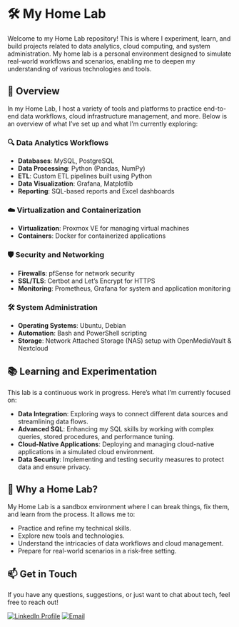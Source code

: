 # 🛠️ My Home Lab

Welcome to my Home Lab repository! This is where I experiment, learn, and build projects related to data analytics, cloud computing, and system administration. My home lab is a personal environment designed to simulate real-world workflows and scenarios, enabling me to deepen my understanding of various technologies and tools.

## 🚀 Overview

In my Home Lab, I host a variety of tools and platforms to practice end-to-end data workflows, cloud infrastructure management, and more. Below is an overview of what I’ve set up and what I’m currently exploring:

### 🔍 Data Analytics Workflows
- **Databases**: MySQL, PostgreSQL
- **Data Processing**: Python (Pandas, NumPy)
- **ETL**: Custom ETL pipelines built using Python
- **Data Visualization**: Grafana, Matplotlib
- **Reporting**: SQL-based reports and Excel dashboards

### ☁️ Virtualization and Containerization
- **Virtualization**: Proxmox VE for managing virtual machines
- **Containers**: Docker for containerized applications

### 🛡️ Security and Networking
- **Firewalls**: pfSense for network security
- **SSL/TLS**: Certbot and Let’s Encrypt for HTTPS
- **Monitoring**: Prometheus, Grafana for system and application monitoring

### 🛠️ System Administration
- **Operating Systems**: Ubuntu, Debian
- **Automation**: Bash and PowerShell scripting
- **Storage**: Network Attached Storage (NAS) setup with OpenMediaVault & Nextcloud

## 📚 Learning and Experimentation

This lab is a continuous work in progress. Here’s what I’m currently focused on:
- **Data Integration**: Exploring ways to connect different data sources and streamlining data flows.
- **Advanced SQL**: Enhancing my SQL skills by working with complex queries, stored procedures, and performance tuning.
- **Cloud-Native Applications**: Deploying and managing cloud-native applications in a simulated cloud environment.
- **Data Security**: Implementing and testing security measures to protect data and ensure privacy.

## 🧠 Why a Home Lab?

My Home Lab is a sandbox environment where I can break things, fix them, and learn from the process. It allows me to:
- Practice and refine my technical skills.
- Explore new tools and technologies.
- Understand the intricacies of data workflows and cloud management.
- Prepare for real-world scenarios in a risk-free setting.

<!--
## 🔧 Projects and Examples

Here are some of the key projects and configurations I’ve built in my Home Lab:

- **[ETL Pipeline with Python and SQL](link-to-project)**
- **[Proxmox VE Virtual Machine Setup](link-to-project)**
- **[Grafana Dashboard for System Monitoring](link-to-project)**
<hr>
Feel free to explore my repos and see how I’m using my Home Lab to grow as a data analyst and system administrator.
-->

## 📫 Get in Touch

If you have any questions, suggestions, or just want to chat about tech, feel free to reach out!

[![LinkedIn Profile](https://img.shields.io/badge/LinkedIn-0077B5?style=for-the-badge&logo=linkedin&logoColor=white)](https://linkedin.com/in/arzekeil/)
[![Email](https://img.shields.io/badge/Gmail-D14836?style=for-the-badge&logo=gmail&logoColor=white)](mailto:arzekeil.abel@gmail.com)
